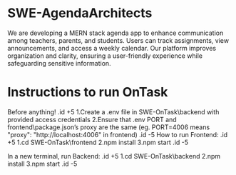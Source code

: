 # SWE-AgendaArchitects
We are developing a MERN stack agenda app to enhance communication among teachers, parents, and students. Users can track assignments, view announcements, and access a weekly calendar. Our platform improves organization and clarity, ensuring a user-friendly experience while safeguarding sensitive information.


# Instructions to run OnTask
Before anything!
.id +5
1.Create a .env file in SWE-OnTask\backend with provided access credentials
2.Ensure that .env PORT and frontend\package.json’s proxy are the same (eg. PORT=4006 means "proxy": "http://localhost:4006" in frontend)
.id -5
How to run Frontend:
.id +5
1.cd SWE-OnTask\frontend
2.npm install
3.npm start
.id -5

In a new terminal, run Backend:
.id +5
1.cd SWE-OnTask\backend
2.npm install
3.npm start
.id -5